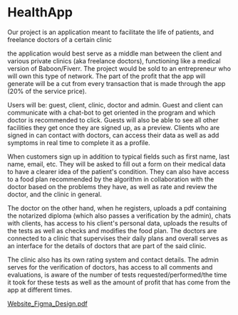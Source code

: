# HealthApp
Our project is an application meant to facilitate the life of patients, and freelance doctors of a certain clinic

the application would best serve as a middle man between the client and various private clinics (aka freelance doctors), functioning like a medical version of Baboon/Fiverr.
The project would be sold to an entrepreneur who will own this type of network.
The part of the profit that the app will generate will be a cut from every transaction that is made through the app (20% of the service price).

Users will be: guest, client, clinic, doctor and admin.
Guest and client can communicate with a chat-bot to get oriented in the program and which doctor is recommended to click.
Guests will also be able to see all other facilities they get once they are signed up, as a preview.
Clients who are signed in can contact with doctors, can access their data as well as add symptoms in real time to complete it as a profile.

When customers sign up in addition to typical fields such as first name, last name, email, etc.
They will be asked to fill out a form on their medical data to have a clearer idea of the patient's condition.
They can also have access to a food plan recommended by the algorithm in collaboration with the doctor based on the problems they have, as well as rate and review the doctor, and the clinic in general.

The doctor on the other hand, when he registers, uploads a pdf containing the notarized diploma (which also passes a verification by the admin), chats with clients, has access to his client's personal data, uploads the results of the tests as well as checks and modifies the food plan.
The doctors are connected to a clinic that supervises their daily plans and overall serves as an interface for the details of doctors that are part of the said clinic.

The clinic also has its own rating system and contact details.
The admin serves for the verification of doctors, has access to all comments and evaluations, is aware of the number of tests requested/performed/the time it took for these tests as well as the amount of profit that has come from the app at different times.


[Website_Figma_Design.pdf](https://github.com/elginbelalla/HealthApp/files/14751729/Website_Figma_Design.pdf)
